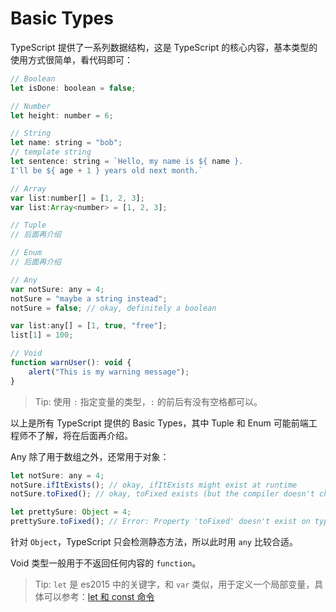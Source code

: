 # Basic Types

TypeScript 提供了一系列数据结构，这是 TypeScript 的核心内容，基本类型的使用方式很简单，看代码即可：

```js
// Boolean
let isDone: boolean = false;

// Number
let height: number = 6;

// String
let name: string = "bob";
// template string
let sentence: string = `Hello, my name is ${ name }.
I'll be ${ age + 1 } years old next month.`

// Array
var list:number[] = [1, 2, 3];
var list:Array<number> = [1, 2, 3];

// Tuple
// 后面再介绍

// Enum
// 后面再介绍

// Any
var notSure: any = 4;
notSure = "maybe a string instead";
notSure = false; // okay, definitely a boolean

var list:any[] = [1, true, "free"];
list[1] = 100;

// Void
function warnUser(): void {
    alert("This is my warning message");
}
```

> Tip: 使用 `:` 指定变量的类型，`:` 的前后有没有空格都可以。

以上是所有 TypeScript 提供的 Basic Types，其中 Tuple 和 Enum 可能前端工程师不了解，将在后面再介绍。

Any 除了用于数组之外，还常用于对象：

```js
let notSure: any = 4;
notSure.ifItExists(); // okay, ifItExists might exist at runtime
notSure.toFixed(); // okay, toFixed exists (but the compiler doesn't check)

let prettySure: Object = 4;
prettySure.toFixed(); // Error: Property 'toFixed' doesn't exist on type 'Object'.
```

针对 `Object`，TypeScript 只会检测静态方法，所以此时用 `any` 比较合适。

Void 类型一般用于不返回任何内容的 `function`。

> Tip: `let` 是 es2015 中的关键字，和 `var` 类似，用于定义一个局部变量，具体可以参考：[let 和 const 命令](http://es6.ruanyifeng.com/#docs/let)
